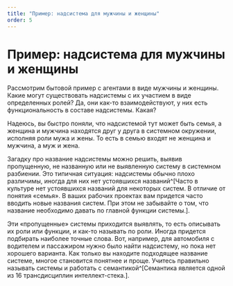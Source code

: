 ```yaml
---
title: "Пример: надсистема для мужчины и женщины"
order: 5
---
```


# Пример: надсистема для мужчины и женщины



Рассмотрим бытовой пример с агентами в виде мужчины и женщины. Какие могут существовать надсистемы с их участием в виде определенных ролей? Да, они как-то взаимодействуют, у них есть функциональность в составе надсистемы. Какая?

Надеюсь, вы быстро поняли, что надсистемой тут может быть семья, а женщина и мужчина находятся друг у друга в системном окружении, исполняя роли мужа и жены. То есть в семью входят не женщина и мужчина, а муж и жена.

Загадку про название надсистемы можно решить, выявив пропущенную, не названную или не выявленную систему в системном разбиении. Это типичная ситуация: надсистемы обычно плохо различимы, иногда для них нет устоявшихся названий^[Часто в культуре нет устоявшихся названий для некоторых систем. В отличие от понятия «семья». В ваших рабочих проектах вам придется часто вводить новые названия систем. При этом не забывайте о том, что название необходимо давать по главной функции системы.].

Эти «пропущенные» системы приходится выявлять, то есть описывать их роли или функции, и как-то называть по роли. Иногда придется подбирать наиболее точные слова. Вот, например, для автомобиля с водителем и пассажиром нужно было найти надсистему, но пока нет хорошего варианта. Как только вы находите подходящее название системе, многое становится понятнее и проще. Учитесь правильно называть системы и работать с семантикой^[Семантика является одной из 16 трансдисциплин интеллект-стека.].

